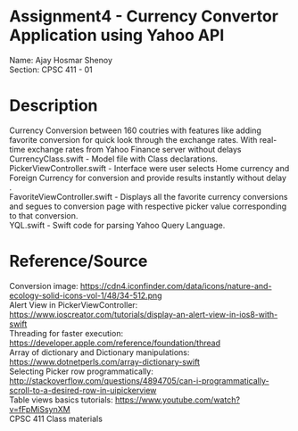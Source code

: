 # Assignment4 - Currency Convertor Application using Yahoo API
Name: Ajay Hosmar Shenoy<br />
Section: CPSC 411 - 01<br />
# Description 
Currency Conversion between 160 coutries with features like adding favorite conversion for quick look through the exchange rates. With real-time exchange rates from Yahoo Finance server without delays<br />
CurrencyClass.swift - Model file with Class declarations.<br />
PickerViewController.swift - Interface were user selects Home currency and Foreign Currency for conversion and provide results instantly without delay .<br />
FavoriteViewController.swift - Displays all the favorite currency conversions and segues to conversion page with respective picker value corresponding to that conversion.<br />
YQL.swift - Swift code for parsing Yahoo Query Language.<br />
# Reference/Source
Conversion image: https://cdn4.iconfinder.com/data/icons/nature-and-ecology-solid-icons-vol-1/48/34-512.png <br />
Alert View in PickerViewController: https://www.ioscreator.com/tutorials/display-an-alert-view-in-ios8-with-swift <br />
Threading for faster execution: https://developer.apple.com/reference/foundation/thread <br />
Array of dictionary and Dictionary manipulations: https://www.dotnetperls.com/array-dictionary-swift<br />
Selecting Picker row programmatically: http://stackoverflow.com/questions/4894705/can-i-programmatically-scroll-to-a-desired-row-in-uipickerview<br />
Table views basics tutorials: https://www.youtube.com/watch?v=fFpMiSsynXM <br />
CPSC 411 Class materials<br />
